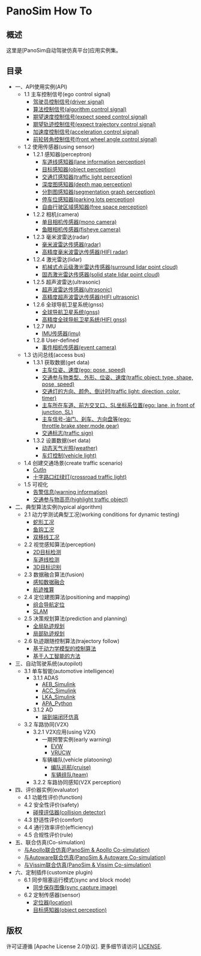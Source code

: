 # PanoSim How To

## 概述
这里是[PanoSim自动驾驶仿真平台]应用实例集。

## 目录
- 一、API使用实例(API)
  - 1.1 主车控制信号(ego control signal)
    - [驾驶员控制信号(driver signal)](./EgoControl/driver_signal)
    - [算法控制信号(algorithm control signal)](./EgoControl/algorithm)
    - [期望速度控制信号(expect speed control signal)](./EgoControl/expect_speed)
    - [期望轨迹控制信号(expect trajectory control signal)](./EgoControl/expect_trajectory)
    - [加速度控制信号(acceleration control signal)](./EgoControl/acceleration)
    - [前轮转角控制信号(front wheel angle control signal)](./EgoControl/front_wheel_angle)
  - 1.2 使用传感器(using sensor)
    - 1.2.1 感知器(perceptron)
      - [车道线感知器(lane information perception)](./Sensor/Perception/LaneInfoPerception)
      - [目标感知器(object perception)](./Sensor/Perception/ObjectPerception)
      - [交通灯感知器(traffic light perception)](./Sensor/Perception/TrafficLightPerception)
      - [深度图感知器(depth map perception)](./Sensor/Perception/DepthmapPerception)
      - [分割图感知器(segmentation graph perception)](./Sensor/Perception/SegmentationPerception)
      - [停车位感知器(parking lots perception)](./Sensor/Perception/ParkingLotsPerception)
      - [自由行驶区域感知器(free space perception)](./Sensor/Perception/FreeSpacePerception)
    - 1.2.2 相机(camera)
      - [单目相机传感器(mono camera)](./Sensor/Camera/MonoCamera)
      - [鱼眼相机传感器(fisheye camera)](./Sensor/Camera/FisheyeCamera)
    - 1.2.3 毫米波雷达(radar)
      - [毫米波雷达传感器(radar)](./Sensor/Radar/Radar)
      - [高精度毫米波雷达传感器(HIFI radar)](./Sensor/Radar/RadarHIFI)
    - 1.2.4 激光雷达(lidar)
      - [机械式点云级激光雷达传感器(surround lidar point cloud)](./Sensor/Lidar/SurroundLidarPointCloud)
      - [固态激光雷达传感器(solid state lidar point cloud)](./Sensor/Lidar/SolidStateLidarPointCloud)
    - 1.2.5 超声波雷达(ultrasonic)
      - [超声波雷达传感器(ultrasonic)](./Sensor/Ultrasonic/Ultrasonic)
      - [高精度超声波雷达传感器(HIFI ultrasonic)](./Sensor/Ultrasonic/UltrasonicHIFI)
    - 1.2.6 全球导航卫星系统(gnss)
      - [全球导航卫星系统(gnss)](./Sensor/GNSS/GNSS)
      - [高精度全球导航卫星系统(HIFI gnss)](./Sensor/GNSS/GNSSHIFI)
    - 1.2.7 IMU
      - [IMU传感器(imu)](./Sensor/IMU)
    - 1.2.8 User-defined
      - [事件相机传感器(event camera)](./Sensor/User-defined/EventCamera)
  - 1.3 访问总线(access bus) 
    - 1.3.1 获取数据(get data)
      - [主车位姿、速度(ego: pose, speed)](./Bus/ego)
      - [交通参与物类型、外形、位姿、速度(traffic object: type, shape, pose, speed)](./Bus/traffic)
      - [交通灯的方向、颜色、倒计时(traffic light: direction, color, timer)](./Bus/traffic_light)
      - [主车所在车道、前方交叉口、SL坐标系位置(ego: lane, in front of junction, SL)](./Bus/ego_traffic)
      - [主车信号-油门、刹车、方向盘等(ego: throttle,brake,steer,mode,gear)](./Bus/ego_driver)
      - [交通标志(traffic sign)](./Bus/traffic_sign)
    - 1.3.2 设置数据(set data)
      - [动态天气光照(weather)](./Bus/weather)
      - [车灯控制(vehicle light)](./Bus/vehicle_light)
  - 1.4 创建交通场景(create traffic scenario)
    - [CutIn](./Traffic/CutIn)
    - [十字路口红绿灯(crossroad traffic light)](./Traffic/CrossroadTrafficLight)
  - 1.5 可视化
    - [告警信息(warning information)](./Bus/warning)
    - [交通参与物高亮(highlight traffic object)](./Bus/traffic_object_highlight)
- 二、典型算法实例(typical algorithm)
  - 2.1 动力学测试典型工况(working conditions for dynamic testing)
    - [蛇形工况](#todo)
    - [鱼钩工况](#todo)
    - [双移线工况](#todo)
  - 2.2 视觉感知算法(perception)
    - [2D目标检测](#todo)
    - [车道线检测](#todo)
    - [3D目标识别](#todo)
  - 2.3 数据融合算法(fusion)
    - [感知数据融合](#todo)
    - [航迹推算](#todo)
  - 2.4 定位建图算法(positioning and mapping)
    - [组合导航定位](#todo)
    - [SLAM](#todo)
  - 2.5 决策规划算法(prediction and planning)
    - [全局轨迹规划](#todo)
    - [局部轨迹规划](#todo)
  - 2.6 轨迹跟随控制算法(trajectory follow)
    - [基于动力学模型的控制算法](#todo)
    - [基于人工智能的方法](#todo)
- 三、自动驾驶系统(autopilot)
  - 3.1 单车智能(automotive intelligence)
    - 3.1.1 ADAS
      - [AEB_Simulink](./Algorithm/AEB/AEB_Simulink)
      - [ACC_Simulink](./Algorithm/ACC/ACC_Simulink)
      - [LKA_Simulink](./Algorithm/LKA/LKA_Simulink)
      - [APA_Python](./Algorithm/APA/APA_Python)
    - 3.1.2 AD
      - [端到端闭环仿真](#todo)
  - 3.2 车路协同(V2X)
    - 3.2.1 V2X应用(using V2X)
      - 一期预警实例(early warning)
        - [EVW](./V2X/EVW)
        - [VRUCW](./V2X/VRUCW)
      - 车辆编队(vehicle platooning)
        - [编队巡航(cruise)](./V2X/Platoon/Platoon1)
        - [车辆组队(team)](./V2X/Platoon/Platoon2)
    - 3.2.2 车路协同感知(V2X perception)
- 四、评价器实例(evaluator)
  - 4.1 功能性评价(function)
  - 4.2 安全性评价(safety)
    - [碰撞评估器(collision detector)](./Bus/judge)
  - 4.3 舒适性评价(comfort)
  - 4.4 通行效率评价(efficiency)
  - 4.5 合规性评价(rule)
- 五、联合仿真(Co-simulation)
  - [与Apollo联合仿真(PanoSim & Apollo Co-simulation)](https://github.com/liyanlee/PanoSim_Apollo_Bridge)
  - [与Autoware联合仿真(PanoSim & Autoware Co-simulation)](https://github.com/wobuzhuchele/PanoSim-Autoware)
  - [与Vissim联合仿真(PanoSim & Vissim Co-simulation)](https://github.com/liyanlee/PanoSim_Vissim_Bridge)
- 六、定制插件(customize plugin)
  - 6.1 同步阻塞运行模式(sync and block mode)
    - [同步保存图像(sync capture image)](./Customize/SyncCaptureImage)
  - 6.2 定制传感器(sensor)
    - [定位器(location)](./Customize/Location)
    - [目标感知器(object perception)](./Customize/ObjectPerception)



## 版权
许可证遵循 [Apache License 2.0协议]. 更多细节请访问 [LICENSE](./LICENSE.txt).
